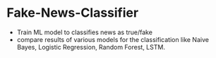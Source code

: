 # Fake-News-Classifier
- Train ML model to classifies news as true/fake
- compare results of various models for the classification like Naive Bayes, Logistic Regression, Random Forest, LSTM.
